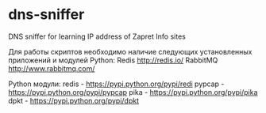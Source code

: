 # dns-sniffer
DNS sniffer for learning IP address of Zapret Info sites

Для работы скриптов необходимо наличие следующих установленных приложений и модулей Python:
  Redis http://redis.io/
  RabbitMQ http://www.rabbitmq.com/
  
  Python модули:
    redis - https://pypi.python.org/pypi/redi
    pypcap - https://pypi.python.org/pypi/pypcap
    pika - https://pypi.python.org/pypi/pika
    dpkt - https://pypi.python.org/pypi/dpkt

